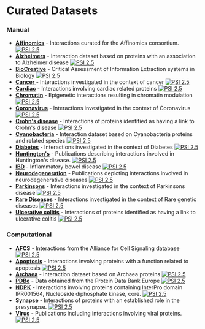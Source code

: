 # Curated Datasets

### Manual

* [**Affinomics**](http://www.ebi.ac.uk/intact/query/annot:%22dataset:affinomics%22%20or%20detmethod:%22MI:0813%22?conversationContext=2) - Interactions curated for the Affinomics consortium. [![PSI 2.5](https://www.ebi.ac.uk/intact/images/psi25.png?conversationContext=2)](ftp://ftp.ebi.ac.uk/pub/databases/intact/current/psi25/datasets/Affinomics.zip)
* [**Alzheimers**](http://www.ebi.ac.uk/intact/query/annot:%22dataset:alzheimers%22?conversationContext=2) - Interaction dataset based on proteins with an association to Alzheimer disease [![PSI 2.5](https://www.ebi.ac.uk/intact/images/psi25.png?conversationContext=2)](ftp://ftp.ebi.ac.uk/pub/databases/intact/current/psi25/datasets/Alzheimers.zip)
* [**BioCreative**](http://www.ebi.ac.uk/intact/query/annot:%22dataset:biocreative%22?conversationContext=2) - Critical Assessment of Information Extraction systems in Biology [![PSI 2.5](https://www.ebi.ac.uk/intact/images/psi25.png?conversationContext=2)](ftp://ftp.ebi.ac.uk/pub/databases/intact/current/psi25/datasets/BioCreative.zip)
* [**Cancer** ](http://www.ebi.ac.uk/intact/query/annot:%22dataset:cancer%22?conversationContext=2)- Interactions investigated in the context of cancer [![PSI 2.5](https://www.ebi.ac.uk/intact/images/psi25.png?conversationContext=2)](ftp://ftp.ebi.ac.uk/pub/databases/intact/current/psi25/datasets/Cancer.zip)
* [**Cardiac**](http://www.ebi.ac.uk/intact/query/annot:%22dataset:cardiac%22?conversationContext=2) - Interactions involving cardiac related proteins [![PSI 2.5](https://www.ebi.ac.uk/intact/images/psi25.png?conversationContext=2)](ftp://ftp.ebi.ac.uk/pub/databases/intact/current/psi25/datasets/Cardiac.zip)
* [**Chromatin**](http://www.ebi.ac.uk/intact/query/annot:%22dataset:chromatin%22?conversationContext=2) - Epigenetic interactions resulting in chromatin modulation [![PSI 2.5](https://www.ebi.ac.uk/intact/images/psi25.png?conversationContext=2)](ftp://ftp.ebi.ac.uk/pub/databases/intact/current/psi25/datasets/Chromatin.zip)
* [**Coronavirus**](https://www.ebi.ac.uk/intact/query/annot:%22dataset:coronavirus%22) -  Interactions investigated in the context of Coronavirus [![PSI 2.5](https://www.ebi.ac.uk/intact/images/psi25.png?conversationContext=7)](ftp://ftp.ebi.ac.uk/pub/databases/intact/current/psi25/datasets/Coronavirus.zip)
* [**Crohn's disease**](https://www.ebi.ac.uk/intact/query/annot:%22dataset:Crohn's%20disease%22) - Interactions of proteins identified as having a link to Crohn's disease [![PSI 2.5](https://www.ebi.ac.uk/intact/images/psi25.png?conversationContext=7)](ftp://ftp.ebi.ac.uk/pub/databases/intact/current/psi25/datasets/Crohn's_disease.zip)
* [**Cyanobacteria**](http://www.ebi.ac.uk/intact/query/annot:%22dataset:cyanobacteria%22?conversationContext=2) - Interaction dataset based on Cyanobacteria proteins and related species [![PSI 2.5](https://www.ebi.ac.uk/intact/images/psi25.png?conversationContext=2)](ftp://ftp.ebi.ac.uk/pub/databases/intact/current/psi25/datasets/Cyanobacteria.zip)
* [**Diabetes**](http://www.ebi.ac.uk/intact/query/annot:%22dataset:diabetes%22?conversationContext=2) - Interactions investigated in the context of Diabetes [![PSI 2.5](https://www.ebi.ac.uk/intact/images/psi25.png?conversationContext=2)](ftp://ftp.ebi.ac.uk/pub/databases/intact/current/psi25/datasets/Diabetes.zip)
* [**Huntington's**](https://www.ebi.ac.uk/intact/query/annot:%22dataset:Huntington's%22) - Publications describing interactions involved in Huntington's disease. [![PSI 2.5](https://www.ebi.ac.uk/intact/images/psi25.png?conversationContext=7)](ftp://ftp.ebi.ac.uk/pub/databases/intact/current/psi25/datasets/Huntington's.zip)
* [**IBD**](https://www.ebi.ac.uk/intact/query/annot:%22dataset:IBD%22) - Inflammatory bowel disease [![PSI 2.5](https://www.ebi.ac.uk/intact/images/psi25.png?conversationContext=7)](ftp://ftp.ebi.ac.uk/pub/databases/intact/current/psi25/datasets/IBD.zip)
* [**Neurodegeneration**](https://www.ebi.ac.uk/intact/query/annot:%22dataset:Neurodegeneration%22) - Publications depicting interactions involved in neurodegenerative diseases [![PSI 2.5](https://www.ebi.ac.uk/intact/images/psi25.png?conversationContext=7)](ftp://ftp.ebi.ac.uk/pub/databases/intact/current/psi25/datasets/Neurodegeneration.zip)
* [**Parkinsons**](http://www.ebi.ac.uk/intact/query/annot:%22dataset:parkinsons%22?conversationContext=2) - Interactions investigated in the context of Parkinsons disease [![PSI 2.5](https://www.ebi.ac.uk/intact/images/psi25.png?conversationContext=2)](ftp://ftp.ebi.ac.uk/pub/databases/intact/current/psi25/datasets/Parkinsons.zip)
* [**Rare Diseases**](https://www.ebi.ac.uk/intact/query/annot:%22dataset:Rare%20Diseases%22) - Interactions investigated in the context of Rare genetic diseases [![PSI 2.5](https://www.ebi.ac.uk/intact/images/psi25.png?conversationContext=7)](ftp://ftp.ebi.ac.uk/pub/databases/intact/current/psi25/datasets/Rare_Diseases.zip)
* [**Ulcerative colitis**](https://www.ebi.ac.uk/intact/query/annot:%22dataset:ulcerative%20colitis%22) - Interactions of proteins identified as having a link to ulcerative colitis [![PSI 2.5](https://www.ebi.ac.uk/intact/images/psi25.png?conversationContext=7)](ftp://ftp.ebi.ac.uk/pub/databases/intact/current/psi25/datasets/Ulcerative_colitis.zip)

### Computational

* [**AFCS**](http://www.ebi.ac.uk/intact/query/annot:%22dataset:afcs%22?conversationContext=2) - Interactions from the Alliance for Cell Signaling database [![PSI 2.5](https://www.ebi.ac.uk/intact/images/psi25.png?conversationContext=2)](ftp://ftp.ebi.ac.uk/pub/databases/intact/current/psi25/datasets/AFCS.zip)
* [**Apoptosis**](http://www.ebi.ac.uk/intact/query/annot:%22dataset:apoptosis%22?conversationContext=2) - Interactions involving proteins with a function related to apoptosis [![PSI 2.5](https://www.ebi.ac.uk/intact/images/psi25.png?conversationContext=2)](ftp://ftp.ebi.ac.uk/pub/databases/intact/current/psi25/datasets/Apoptosis.zip)
* [**Archaea**](http://www.ebi.ac.uk/intact/query/annot:%22dataset:archaea%22?conversationContext=2) - Interaction dataset based on Archaea proteins [![PSI 2.5](https://www.ebi.ac.uk/intact/images/psi25.png?conversationContext=2)](ftp://ftp.ebi.ac.uk/pub/databases/intact/current/psi25/datasets/Archaea.zip)
* [**PDBe**](http://www.ebi.ac.uk/intact/query/annot:%22dataset:msd%22?conversationContext=2) - Data obtained from the Protein Data Bank Europe [![PSI 2.5](https://www.ebi.ac.uk/intact/images/psi25.png?conversationContext=2)](ftp://ftp.ebi.ac.uk/pub/databases/intact/current/psi25/datasets/MSD.zip)
* [**NDPK**](http://www.ebi.ac.uk/intact/query/annot:%22dataset:ndpk%22?conversationContext=2) - Interactions involving proteins containing InterPro domain IPR001564, Nucleoside diphosphate kinase, core. [![PSI 2.5](https://www.ebi.ac.uk/intact/images/psi25.png?conversationContext=2)](ftp://ftp.ebi.ac.uk/pub/databases/intact/current/psi25/datasets/NDPK.zip)
* [**Synapse**](http://www.ebi.ac.uk/intact/query/annot:%22dataset:synapse%22?conversationContext=2) - Interactions of proteins with an established role in the presynapse. [![PSI 2.5](https://www.ebi.ac.uk/intact/images/psi25.png?conversationContext=2)](ftp://ftp.ebi.ac.uk/pub/databases/intact/current/psi25/datasets/Synapse.zip)
* [**Virus**](http://www.ebi.ac.uk/intact/query/annot:%22dataset:virus%22?conversationContext=2) - Publications including interactions involving viral proteins. [![PSI 2.5](https://www.ebi.ac.uk/intact/images/psi25.png?conversationContext=2)](ftp://ftp.ebi.ac.uk/pub/databases/intact/current/psi25/datasets/Virus.zip)

